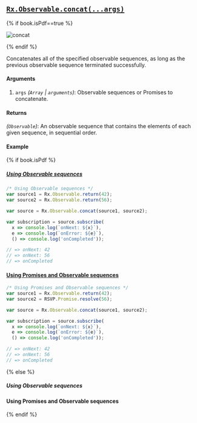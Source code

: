 ## [`Rx.Observable.concat(...args)`](https://github.com/Reactive-Extensions/RxJS/blob/master/src/core/linq/observable/concat.js)

{% if book.isPdf==true %}

![concat](http://reactivex.io/documentation/operators/images/concat.png)

{% endif %}

Concatenates all of the specified observable sequences, as long as the previous observable sequence terminated successfully.

#### Arguments
1. `args` *(`Array` | `arguments`)*: Observable sequences or Promises to concatenate.

#### Returns
*(`Observable`)*: An observable sequence that contains the elements of each given sequence, in sequential order.

#### Example

{% if book.isPdf %}

##### [Using Observable sequences](http://jsbin.com/sitiko/2/edit?js,console)

```js
/* Using Observable sequences */
var source1 = Rx.Observable.return(42);
var source2 = Rx.Observable.return(56);

var source = Rx.Observable.concat(source1, source2);

var subscription = source.subscribe(
  x => console.log(`onNext: ${x}`),
  e => console.log(`onError: ${e}`),
  () => console.log('onCompleted'));

// => onNext: 42
// => onNext: 56
// => onCompleted
```

#### [Using Promises and Observable sequences](http://jsbin.com/topor/2/edit?js,console)

```js
/* Using Promises and Observable sequences */
var source1 = Rx.Observable.return(42);
var source2 = RSVP.Promise.resolve(56);

var source = Rx.Observable.concat(source1, source2);

var subscription = source.subscribe(
  x => console.log(`onNext: ${x}`),
  e => console.log(`onError: ${e}`),
  () => console.log('onCompleted'));

// => onNext: 42
// => onNext: 56
// => onCompleted
```

{% else %}

##### Using Observable sequences

[](http://jsbin.com/sitiko/2/embed?js,console)

#### Using Promises and Observable sequences

[](http://jsbin.com/topor/2/embed?js,console)

{% endif %}

